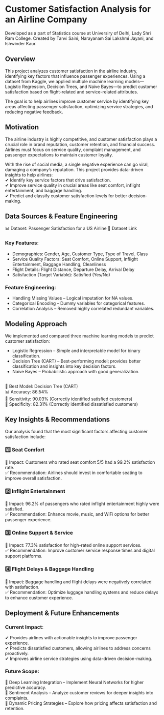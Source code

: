 # Customer Satisfaction Analysis for an Airline Company
Developed as a part of Statistics course at Universiry of Delhi, Lady Shri Ram College.
Created by Tanvi Saini, Narayanam Sai Lakshmi Jayani, and Ishwinder Kaur.

## Overview
This project analyzes customer satisfaction in the airline industry, identifying key factors that influence passenger experiences. Using a dataset from Kaggle, we applied multiple machine learning models—Logistic Regression, Decision Trees, and Naïve Bayes—to predict customer satisfaction based on flight-related and service-related attributes.

The goal is to help airlines improve customer service by identifying key areas affecting passenger satisfaction, optimizing service strategies, and reducing negative feedback.

## Motivation
The airline industry is highly competitive, and customer satisfaction plays a crucial role in brand reputation, customer retention, and financial success. Airlines must focus on service quality, complaint management, and passenger expectations to maintain customer loyalty.

With the rise of social media, a single negative experience can go viral, damaging a company’s reputation. This project provides data-driven insights to help airlines:<br>
✔ Identify key service factors that drive satisfaction.<br>
✔ Improve service quality in crucial areas like seat comfort, inflight entertainment, and baggage handling.<br>
✔ Predict and classify customer satisfaction levels for better decision-making.

## Data Sources & Feature Engineering
📊 Dataset: Passenger Satisfaction for a US Airline
🔗 Dataset Link

### Key Features:
* Demographics: Gender, Age, Customer Type, Type of Travel, Class
* Service Quality Factors: Seat Comfort, Online Support, Inflight Entertainment, Baggage Handling, Cleanliness
* Flight Details: Flight Distance, Departure Delay, Arrival Delay
* Satisfaction (Target Variable): Satisfied (Yes/No)
### Feature Engineering:
- Handling Missing Values – Logical imputation for NA values.
- Categorical Encoding – Dummy variables for categorical features.
- Correlation Analysis – Removed highly correlated redundant variables.

## Modeling Approach
We implemented and compared three machine learning models to predict customer satisfaction:

- Logistic Regression – Simple and interpretable model for binary classification.
- Decision Tree (CART) – Best-performing model; provides better classification and insights into key decision factors.
- Naïve Bayes – Probabilistic approach with good generalization.
<br>
📌 Best Model: Decision Tree (CART) <br>
📊 Accuracy: 86.54%<br>
🎯 Sensitivity: 90.03% (Correctly identified satisfied customers)<br>
🎯 Specificity: 82.31% (Correctly identified dissatisfied customers)<br>

## Key Insights & Recommendations
Our analysis found that the most significant factors affecting customer satisfaction include:

### 1️⃣ Seat Comfort
🔹 Impact: Customers who rated seat comfort 5/5 had a 99.2% satisfaction rate.<br>
✅ Recommendation: Airlines should invest in comfortable seating to improve overall satisfaction.

### 2️⃣ Inflight Entertainment
🔹 Impact: 96.2% of passengers who rated inflight entertainment highly were satisfied.<br>
✅ Recommendation: Enhance movie, music, and WiFi options for better passenger experience.

### 3️⃣ Online Support & Service
🔹 Impact: 77.3% satisfaction for high-rated online support services.<br>
✅ Recommendation: Improve customer service response times and digital support platforms.

### 4️⃣ Flight Delays & Baggage Handling
🔹 Impact: Baggage handling and flight delays were negatively correlated with satisfaction.<br>
✅ Recommendation: Optimize luggage handling systems and reduce delays to enhance customer experience.

## Deployment & Future Enhancements
### Current Impact:<br>
✔ Provides airlines with actionable insights to improve passenger experience.<br>
✔ Predicts dissatisfied customers, allowing airlines to address concerns proactively.<br>
✔ Improves airline service strategies using data-driven decision-making.

### Future Scope:<br>
🔹 Deep Learning Integration – Implement Neural Networks for higher predictive accuracy.<br>
🔹 Sentiment Analysis – Analyze customer reviews for deeper insights into complaints.<br>
🔹 Dynamic Pricing Strategies – Explore how pricing affects satisfaction and retention.
